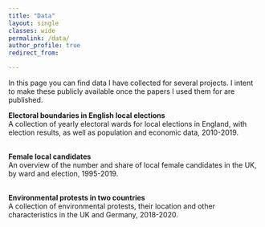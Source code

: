 ```yaml
---
title: "Data"
layout: single
classes: wide
permalink: /data/
author_profile: true
redirect_from:

---
```


In this page you can find data I have collected for several projects. I intent to make these publicly available once the papers I used them for are published.  
  
**Electoral boundaries in English local elections**    
    A collection of yearly electoral wards for local elections in England, with election results, as well as population and economic data, 2010-2019.  
      <br>
       
**Female local candidates**  
    An overview of the number and share of local female candidates in the UK, by ward and election, 1995-2019.  
      <br>
      
**Environmental protests in two countries**  
    A collection of environmental protests, their location and other characteristics in the UK and Germany, 2018-2020.
  
